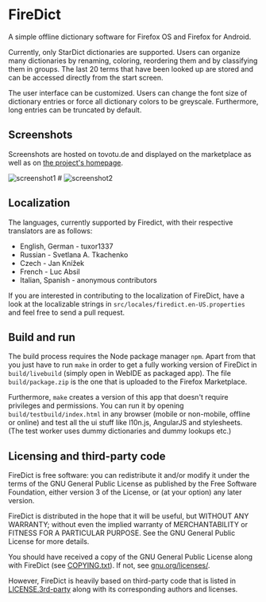 FireDict
========

A simple offline dictionary software for Firefox OS and Firefox for Android.

Currently, only StarDict dictionaries are supported.
Users can organize many dictionaries by renaming, coloring,
reordering them and by classifying them in groups.
The last 20 terms that have been looked up are stored and can be accessed
directly from the start screen.

The user interface can be customized.
Users can change the font size of dictionary entries or force all dictionary
colors to be greyscale.
Furthermore, long entries can be truncated by default.

Screenshots
-----------

Screenshots are hosted on tovotu.de and displayed on the marketplace as well as
on [the project's homepage](http://tuxor1337.github.io/firedict/).

![screenshot1](http://tovotu.de/data/firedict/screenshots/latest/screen1.png "list of matches") #
![screenshot2](http://tovotu.de/data/firedict/screenshots/latest/screen2.png "displaying an entry")

Localization
------------

The languages, currently supported by Firedict, with their respective
translators are as follows:

* English, German - tuxor1337
* Russian - Svetlana A. Tkachenko
* Czech - Jan Knížek
* French - Luc Absil
* Italian, Spanish - anonymous contributors

If you are interested in contributing to the localization of FireDict, have a
look at the localizable strings in `src/locales/firedict.en-US.properties` and feel
free to send a pull request.

Build and run
-------------

The build process requires the Node package manager `npm`. Apart from that you
just have to run `make` in order to get a fully working version of FireDict in
`build/livebuild` (simply open in WebIDE as packaged app). The file `build/package.zip`
is the one that is uploaded to the Firefox Marketplace.

Furthermore, `make` creates a version of this app that doesn't require
privileges and permissions. You can run it by opening
`build/testbuild/index.html` in any browser (mobile or non-mobile, offline or
online) and test all the ui stuff like l10n.js, AngularJS and stylesheets. (The
test worker uses dummy dictionaries and dummy lookups etc.)

Licensing and third-party code
----------------

FireDict is free software: you can redistribute it and/or modify
it under the terms of the GNU General Public License as published by
the Free Software Foundation, either version 3 of the License, or
(at your option) any later version.

FireDict is distributed in the hope that it will be useful,
but WITHOUT ANY WARRANTY; without even the implied warranty of
MERCHANTABILITY or FITNESS FOR A PARTICULAR PURPOSE.  See the
GNU General Public License for more details.

You should have received a copy of the GNU General Public License
along with FireDict (see [COPYING.txt](COPYING.txt)).
If not, see [gnu.org/licenses/](https://www.gnu.org/licenses/).

However, FireDict is heavily based on third-party code that is listed in
[LICENSE.3rd-party](LICENSE.3rd-party) along with its corresponding authors and licenses.
